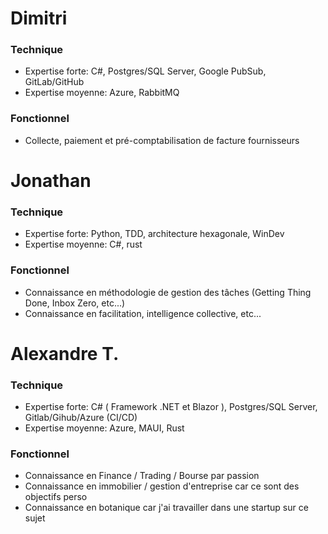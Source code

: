 # Dimitri
### Technique
  - Expertise forte: C#, Postgres/SQL Server, Google PubSub, GitLab/GitHub
  - Expertise moyenne: Azure, RabbitMQ

### Fonctionnel
  - Collecte, paiement et pré-comptabilisation de facture fournisseurs

# Jonathan
### Technique
  - Expertise forte: Python, TDD, architecture hexagonale, WinDev
  - Expertise moyenne: C#, rust

### Fonctionnel
  - Connaissance en méthodologie de gestion des tâches (Getting Thing Done, Inbox Zero, etc...)
  - Connaissance en facilitation, intelligence collective, etc...

# Alexandre T.
### Technique
  - Expertise forte:  C# ( Framework .NET et Blazor ), Postgres/SQL Server, Gitlab/Gihub/Azure (CI/CD)
  - Expertise moyenne: Azure, MAUI, Rust

### Fonctionnel
  - Connaissance en Finance / Trading / Bourse par passion
  - Connaissance en immobilier / gestion d'entreprise car ce sont des objectifs perso
  - Connaissance en botanique car j'ai travailler dans une startup sur ce sujet
